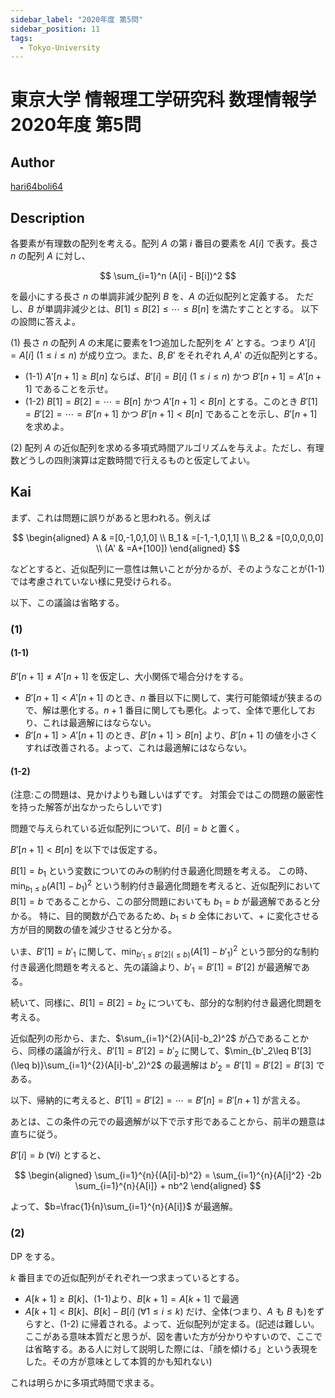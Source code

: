 ```yaml
---
sidebar_label: "2020年度 第5問"
sidebar_position: 11
tags:
  - Tokyo-University
---
```

# 東京大学 情報理工学研究科 数理情報学 2020年度 第5問

## **Author**
[hari64boli64](https://github.com/hari64boli64/GraduateSchoolEntranceExamination)

## **Description**
各要素が有理数の配列を考える。配列 $A$ の第 $i$ 番目の要素を $A[i]$ で表す。長さ $n$ の配列 $A$ に対し、

$$
\sum_{i=1}^n (A[i] - B[i])^2
$$

を最小にする長さ $n$ の単調非減少配列 $B$ を、$A$ の近似配列と定義する。
ただし、$B$ が単調非減少とは、$B[1] \leq B[2] \leq \cdots \leq B[n]$ を満たすこととする。
以下の設問に答えよ。

(1) 長さ $n$ の配列 $A$ の末尾に要素を1つ追加した配列を $A'$ とする。つまり $A'[i]=A[i] \ (1 \leq i \leq n)$ が成り立つ。また、$B, B'$ をそれぞれ $A, A'$ の近似配列とする。

- (1-1) $A'[n+1] \geq B[n]$ ならば、$B'[i]=B[i] \ (1 \leq i \leq n)$ かつ $B'[n+1]=A'[n+1]$ であることを示せ。
- (1-2) $B[1]=B[2]=\cdots =B[n]$ かつ $A'[n+1] < B[n]$ とする。このとき $B'[1] = B'[2] = \cdots = B'[n+1]$ かつ $B'[n+1] < B[n]$ であることを示し、$B'[n+1]$ を求めよ。

(2) 配列 $A$ の近似配列を求める多項式時間アルゴリズムを与えよ。ただし、有理数どうしの四則演算は定数時間で行えるものと仮定してよい。

## **Kai**
まず、これは問題に誤りがあると思われる。例えば

$$
\begin{aligned}
    A   & =[0,-1,0,1,0]  \\
    B_1 & =[-1,-1,0,1,1] \\
    B_2 & =[0,0,0,0,0]   \\
    (A' & =A+[100])
\end{aligned}
$$

などとすると、近似配列に一意性は無いことが分かるが、そのようなことが(1-1)では考慮されていない様に見受けられる。

以下、この議論は省略する。

### (1)
#### (1-1)
$B'[n+1] \neq A'[n+1]$ を仮定し、大小関係で場合分けをする。

- $B'[n+1] < A'[n+1]$ のとき、$n$ 番目以下に関して、実行可能領域が狭まるので、解は悪化する。$n+1$ 番目に関しても悪化。よって、全体で悪化しており、これは最適解にはならない。
- $B'[n+1] > A'[n+1]$ のとき、$B'[n+1]>B[n]$ より、$B'[n+1]$ の値を小さくすれば改善される。よって、これは最適解にはならない。

#### (1-2)
(注意:この問題は、見かけよりも難しいはずです。
対策会ではこの問題の厳密性を持った解答が出なかったらしいです)

問題で与えられている近似配列について、$B[i]=b$ と置く。

$B'[n+1]<B[n]$ を以下では仮定する。

$B[1]=b_1$ という変数についてのみの制約付き最適化問題を考える。
この時、$\min_{b_1\leq b}(A[1]-b_1)^2$ という制約付き最適化問題を考えると、近似配列において $B[1]=b$ であることから、この部分問題においても $b_1=b$ が最適解であると分かる。
特に、目的関数が凸であるため、$b_1 \leq b$ 全体において、$+$ に変化させる方が目的関数の値を減少させると分かる。

いま、$B'[1]=b'_1$ に関して、$\min_{b'_1 \leq B'[2] (\leq b)}(A[1]-b'_1)^2$ という部分的な制約付き最適化問題を考えると、先の議論より、$b'_1=B'[1]=B'[2]$ が最適解である。

続いて、同様に、$B[1]=B[2]=b_2$ についても、部分的な制約付き最適化問題を考える。

近似配列の形から、また、$\sum_{i=1}^{2}(A[i]-b_2)^2$ が凸であることから、同様の議論が行え、$B'[1]=B'[2]=b'_2$ に関して、$\min_{b'_2\leq B'[3](\leq b)}\sum_{i=1}^{2}(A[i]-b'_2)^2$ の最適解は $b'_2=B'[1]=B'[2]=B'[3]$ である。

以下、帰納的に考えると、$B'[1]=B'[2]=\cdots=B'[n]=B'[n+1]$ が言える。

あとは、この条件の元での最適解が以下で示す形であることから、前半の題意は直ちに従う。

$B'[i]=b \; (\forall i)$ とすると、

$$
\begin{aligned}
    \sum_{i=1}^{n}{(A[i]-b)^2} = \sum_{i=1}^{n}{A[i]^2} -2b \sum_{i=1}^{n}{A[i]} + nb^2
\end{aligned}
$$

よって、$b=\frac{1}{n}\sum_{i=1}^{n}{A[i]}$ が最適解。

### (2)
DP をする。

$k$ 番目までの近似配列がそれぞれ一つ求まっているとする。

- $A[k+1] \geq B[k]$、(1-1)より、$B[k+1]=A[k+1]$ で最適
- $A[k+1] < B[k]$、$B[k]-B[i] \; (\forall 1 \leq i \leq k)$ だけ、全体(つまり、$A$ も $B$ も)をずらすと、(1-2) に帰着される。よって、近似配列が定まる。(記述は難しい。ここがある意味本質だと思うが、図を書いた方が分かりやすいので、ここでは省略する。ある人に対して説明した際には、「顔を傾ける」という表現をした。その方が意味として本質的かも知れない)

これは明らかに多項式時間で求まる。